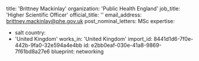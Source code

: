 title: 'Brittney Mackinlay'
organization: 'Public Health England'
job_title: 'Higher Scientific Officer'
official_title: ''
email_address: brittney.mackinlay@phe.gov.uk
post_nominal_letters: MSc
expertise:
  - salt
country:
  - 'United Kingdom'
works_in: 'United Kingdom'
import_id: 8441d1d6-7f0e-442b-9fa0-32e594a4e4bb
id: e2bb0eaf-030e-41a8-9869-7f61bd8a27e6
blueprint: networking
